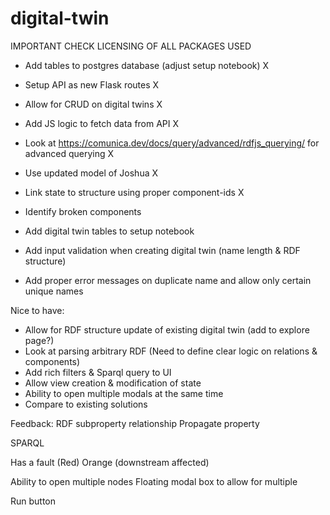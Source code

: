 # digital-twin


IMPORTANT CHECK LICENSING OF ALL PACKAGES USED 

- Add tables to postgres database (adjust setup notebook) X 
- Setup API as new Flask routes X 
- Allow for CRUD on digital twins X
- Add JS logic to fetch data from API X 
- Look at https://comunica.dev/docs/query/advanced/rdfjs_querying/ for advanced querying X 
- Use updated model of Joshua X 
- Link state to structure using proper component-ids X 
- Identify broken components 

- Add digital twin tables to setup notebook
- Add input validation when creating digital twin (name length & RDF structure)
- Add proper error messages on duplicate name and allow only certain unique names 

Nice to have: 
- Allow for RDF structure update of existing digital twin (add to explore page?)
- Look at parsing arbitrary RDF (Need to define clear logic on relations & components)
- Add rich filters & Sparql query to UI 
- Allow view creation & modification of state 
- Ability to open multiple modals at the same time 
- Compare to existing solutions 


Feedback: 
RDF subproperty relationship 
Propagate property 

SPARQL 

Has a fault (Red)
Orange (downstream affected) 

Ability to open multiple nodes 
Floating modal box to allow for multiple 

Run button 

